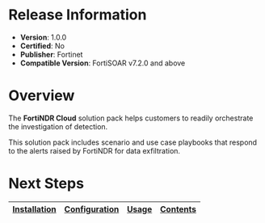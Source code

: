 # Release Information

* **Version**:  1.0.0
* **Certified**: No
* **Publisher**: Fortinet
* **Compatible Version**: FortiSOAR v7.2.0 and above

# Overview

The **FortiNDR Cloud** solution pack helps customers to readily orchestrate the investigation of detection.

This solution pack includes scenario and use case playbooks that respond to the alerts raised by FortiNDR for data exfiltration.

# Next Steps

| [Installation](./docs/setup.md#installation) | [Configuration](./docs/setup.md#configuration) | [Usage](./docs/usage.md) | [Contents](./docs/contents.md) |
|--------------------------------------------|----------------------------------------------|------------------------|------------------------------|